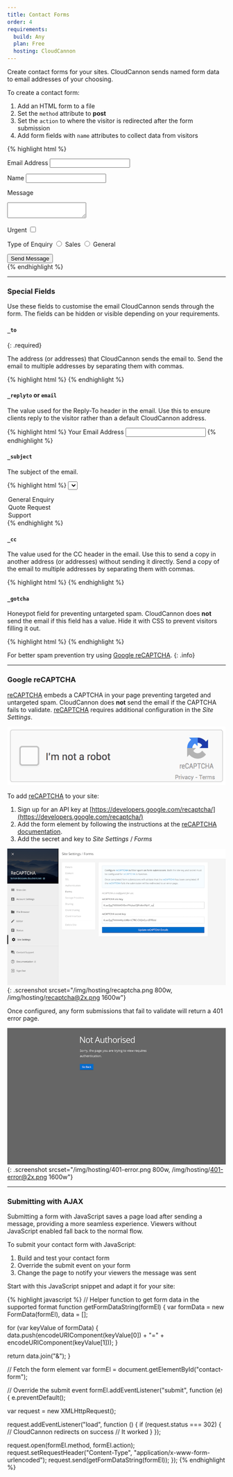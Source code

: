 ```yaml
---
title: Contact Forms
order: 4
requirements:
  build: Any
  plan: Free
  hosting: CloudCannon
---
```


Create contact forms for your sites. CloudCannon sends named form data to email addresses of your choosing.

To create a contact form:

1. Add an HTML form to a file
2. Set the `method` attribute to **post**
3. Set the `action` to where the visitor is redirected after the form submission
4. Add form fields with `name` attributes to collect data from visitors

{% highlight html %}
<form method="post" action="/success.html">
  <label>Email Address</label>
  <input type="text" name="email">

  <label>Name</label>
  <input type="text" name="name">

  <label>Message</label>
  <textarea name="message"></textarea>

  <label>Urgent</label>
  <input type="checkbox" name="urgent">

  <label>Type of Enquiry</label>
  <input type="radio" name="_subject" value="Sales Enquiry"> Sales
  <input type="radio" name="_subject" value="General Enquiry"> General

  <input type="hidden" name="_to" value="sales@example.com,support@example.com">
  <input type="hidden" name="_cc" value="sales.tracker@example.com">
  <input type="text" name="_gotcha" style="display: none;">

  <input type="submit" value="Send Message">
</form>
{% endhighlight %}

---

### Special Fields

Use these fields to customise the email CloudCannon sends through the form. The fields can be hidden or visible depending on your requirements.

#### `_to`
{: .required}

The address (or addresses) that CloudCannon sends the email to.
Send the email to multiple addresses by separating them with commas.

{% highlight html %}
<input type="hidden" name="_to" value="contact@example.com">
{% endhighlight %}

#### `_replyto` or `email`

The value used for the Reply-To header in the email.
Use this to ensure clients reply to the visitor rather than a default CloudCannon address.

{% highlight html %}
<label>
  Your Email Address
  <input type="text" name="_replyto">
 </label>
{% endhighlight %}

#### `_subject`

The subject of the email.

{% highlight html %}
<select name="_subject">
  <option>General Enquiry</option>
  <option>Quote Request</option>
  <option>Support</option>
</select>
{% endhighlight %}

#### `_cc`

The value used for the CC header in the email.
Use this to send a copy in another address (or addresses) without sending it directly.
Send a copy of the email to multiple addresses by separating them with commas.

{% highlight html %}
<input type="hidden" name="_cc" value="contact@example.com">
{% endhighlight %}

#### `_gotcha`

Honeypot field for preventing untargeted spam.
CloudCannon does **not** send the email if this field has a value.
Hide it with CSS to prevent visitors filling it out.

{% highlight html %}
<input type="text" name="_gotcha" style="display: none;">
{% endhighlight %}

For better spam prevention try using [Google reCAPTCHA](#google-recaptcha).
{: .info}

---

### Google reCAPTCHA

[reCAPTCHA](https://developers.google.com/recaptcha/) embeds a CAPTCHA in your page preventing targeted and untargeted spam.
CloudCannon does **not** send the email if the CAPTCHA fails to validate.
[reCAPTCHA](https://developers.google.com/recaptcha/) requires additional configuration in the *Site Settings*.

![reCAPTCHA Example](/img/hosting/captcha.gif)

To add [reCAPTCHA](https://developers.google.com/recaptcha/) to your site:

1. Sign up for an API key at [https://developers.google.com/recaptcha/](https://developers.google.com/recaptcha/)
2. Add the form element by following the instructions at the [reCAPTCHA documentation](https://developers.google.com/recaptcha/docs/display).
3. Add the secret and key to *Site Settings* / *Forms*

![reCAPTCHA Configuration](/img/hosting/recaptcha.png){: .screenshot srcset="/img/hosting/recaptcha.png 800w, /img/hosting/recaptcha@2x.png 1600w"}

Once configured, any form submissions that fail to validate will return a 401 error page.

![401 Error Page](/img/hosting/401-error.png){: .screenshot srcset="/img/hosting/401-error.png 800w, /img/hosting/401-error@2x.png 1600w"}

---

### Submitting with AJAX

Submitting a form with JavaScript saves a page load after sending a message, providing a more seamless experience.
Viewers without JavaScript enabled fall back to the normal flow.

To submit your contact form with JavaScript:

1. Build and test your contact form
2. Override the submit event on your form
3. Change the page to notify your viewers the message was sent

Start with this JavaScript snippet and adapt it for your site:

{% highlight javascript %}
// Helper function to get form data in the supported format
function getFormDataString(formEl) {
  var formData = new FormData(formEl),
      data = [];

  for (var keyValue of formData) {
    data.push(encodeURIComponent(keyValue[0]) + "=" + encodeURIComponent(keyValue[1]));
  }

  return data.join("&");
}

// Fetch the form element
var formEl = document.getElementById("contact-form");

// Override the submit event
formEl.addEventListener("submit", function (e) {
  e.preventDefault();

  var request = new XMLHttpRequest();

  request.addEventListener("load", function () {
    if (request.status === 302) { // CloudCannon redirects on success
      // It worked
    }
  });

  request.open(formEl.method, formEl.action);
  request.setRequestHeader("Content-Type", "application/x-www-form-urlencoded");
  request.send(getFormDataString(formEl));
});
{% endhighlight %}
